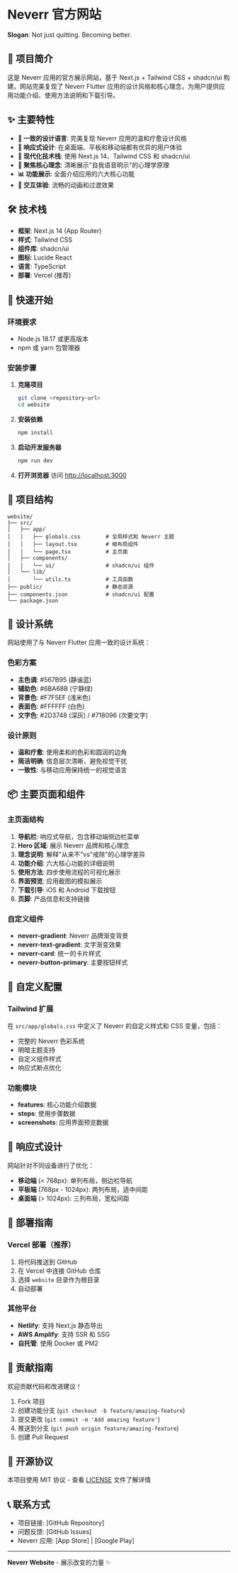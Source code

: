 # Neverr 官方网站

**Slogan**: Not just quitting. Becoming better.

## 🎯 项目简介

这是 Neverr 应用的官方展示网站，基于 Next.js + Tailwind CSS + shadcn/ui 构建。网站完美复现了 Neverr Flutter 应用的设计风格和核心理念，为用户提供应用功能介绍、使用方法说明和下载引导。

## ✨ 主要特性

- **🎨 一致的设计语言**: 完美复现 Neverr 应用的温和疗愈设计风格
- **📱 响应式设计**: 在桌面端、平板和移动端都有优异的用户体验
- **🚀 现代化技术栈**: 使用 Next.js 14、Tailwind CSS 和 shadcn/ui
- **🎯 聚焦核心理念**: 清晰展示"自我语音明示"的心理学原理
- **📊 功能展示**: 全面介绍应用的六大核心功能
- **🔄 交互体验**: 流畅的动画和过渡效果

## 🛠 技术栈

- **框架**: Next.js 14 (App Router)
- **样式**: Tailwind CSS
- **组件库**: shadcn/ui
- **图标**: Lucide React
- **语言**: TypeScript
- **部署**: Vercel (推荐)

## 🚀 快速开始

### 环境要求

- Node.js 18.17 或更高版本
- npm 或 yarn 包管理器

### 安装步骤

1. **克隆项目**
   ```bash
   git clone <repository-url>
   cd website
   ```

2. **安装依赖**
   ```bash
   npm install
   ```

3. **启动开发服务器**
   ```bash
   npm run dev
   ```

4. **打开浏览器**
   访问 [http://localhost:3000](http://localhost:3000)

## 📁 项目结构

```
website/
├── src/
│   ├── app/
│   │   ├── globals.css        # 全局样式和 Neverr 主题
│   │   ├── layout.tsx         # 根布局组件
│   │   └── page.tsx           # 主页面
│   ├── components/
│   │   └── ui/                # shadcn/ui 组件
│   └── lib/
│       └── utils.ts           # 工具函数
├── public/                    # 静态资源
├── components.json            # shadcn/ui 配置
└── package.json
```

## 🎨 设计系统

网站使用了与 Neverr Flutter 应用一致的设计系统：

### 色彩方案

- **主色调**: #567B95 (静谧蓝)
- **辅助色**: #6BA68B (宁静绿)
- **背景色**: #F7F5EF (浅米色)
- **表面色**: #FFFFFF (白色)
- **文字色**: #2D3748 (深灰) / #718096 (次要文字)

### 设计原则

- **温和疗愈**: 使用柔和的色彩和圆润的边角
- **简洁明确**: 信息层次清晰，避免视觉干扰
- **一致性**: 与移动应用保持统一的视觉语言

## 📦 主要页面和组件

### 主页面结构

1. **导航栏**: 响应式导航，包含移动端侧边栏菜单
2. **Hero 区域**: 展示 Neverr 品牌和核心理念
3. **理念说明**: 解释"从来不"vs"戒除"的心理学差异
4. **功能介绍**: 六大核心功能的详细说明
5. **使用方法**: 四步使用流程的可视化展示
6. **界面预览**: 应用截图的模拟展示
7. **下载引导**: iOS 和 Android 下载按钮
8. **页脚**: 产品信息和支持链接

### 自定义组件

- **neverr-gradient**: Neverr 品牌渐变背景
- **neverr-text-gradient**: 文字渐变效果
- **neverr-card**: 统一的卡片样式
- **neverr-button-primary**: 主要按钮样式

## 🔧 自定义配置

### Tailwind 扩展

在 `src/app/globals.css` 中定义了 Neverr 的自定义样式和 CSS 变量，包括：

- 完整的 Neverr 色彩系统
- 明暗主题支持
- 自定义组件样式
- 响应式断点优化

### 功能模块

- **features**: 核心功能介绍数据
- **steps**: 使用步骤数据  
- **screenshots**: 应用界面预览数据

## 📱 响应式设计

网站针对不同设备进行了优化：

- **移动端** (< 768px): 单列布局，侧边栏导航
- **平板端** (768px - 1024px): 两列布局，适中间距
- **桌面端** (> 1024px): 三列布局，宽松间距

## 🚀 部署指南

### Vercel 部署（推荐）

1. 将代码推送到 GitHub
2. 在 Vercel 中连接 GitHub 仓库
3. 选择 `website` 目录作为根目录
4. 自动部署

### 其他平台

- **Netlify**: 支持 Next.js 静态导出
- **AWS Amplify**: 支持 SSR 和 SSG
- **自托管**: 使用 Docker 或 PM2

## 🤝 贡献指南

欢迎贡献代码和改进建议！

1. Fork 项目
2. 创建功能分支 (`git checkout -b feature/amazing-feature`)
3. 提交更改 (`git commit -m 'Add amazing feature'`)
4. 推送到分支 (`git push origin feature/amazing-feature`)
5. 创建 Pull Request

## 📄 开源协议

本项目使用 MIT 协议 - 查看 [LICENSE](LICENSE) 文件了解详情

## 📞 联系方式

- 项目链接: [GitHub Repository]
- 问题反馈: [GitHub Issues]
- Neverr 应用: [App Store] | [Google Play]

---

**Neverr Website** - 展示改变的力量 ✨
